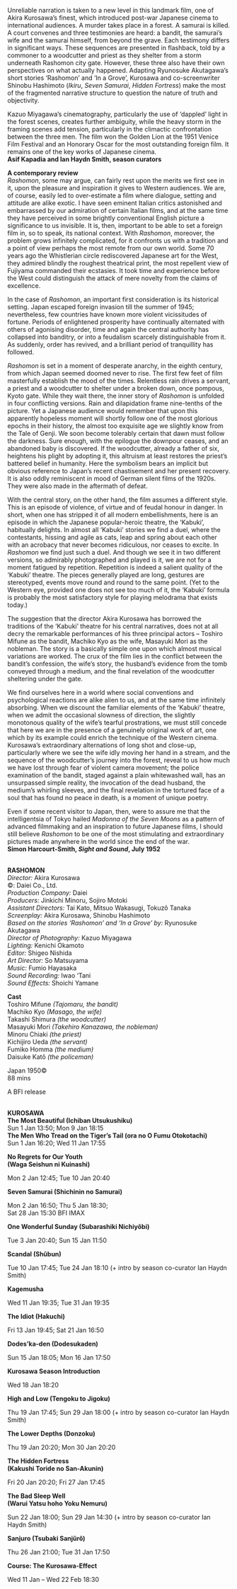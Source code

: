 

Unreliable narration is taken to a new level in this landmark film, one of  Akira Kurosawa’s finest, which introduced post-war Japanese cinema to international audiences. A murder takes place in a forest. A samurai is killed.  A court convenes and three testimonies are heard: a bandit, the samurai’s wife and the samurai himself, from beyond the grave. Each testimony differs in significant ways. These sequences are presented in flashback, told by a commoner to a woodcutter and priest as they shelter from a storm underneath Rashomon city gate. However, these three also have their own perspectives on what actually happened. Adapting Ryunosuke Akutagawa’s short stories ‘Rashomon’ and ‘In a Grove’, Kurosawa and co-screenwriter Shinobu Hashimoto (_Ikiru_, _Seven Samurai_, _Hidden Fortress_) make the most of the fragmented narrative structure to question the nature of truth and objectivity.

Kazuo Miyagawa’s cinematography, particularly the use of ‘dappled’ light in the forest scenes, creates further ambiguity, while the heavy storm in the framing scenes add tension, particularly in the climactic confrontation between the three men. The film won the Golden Lion at the 1951 Venice Film Festival and an Honorary Oscar for the most outstanding foreign film. It remains one of the key works of Japanese cinema.  
**Asif Kapadia and Ian Haydn Smith, season curators**

**A contemporary review**  
_Rashomon_, some may argue, can fairly rest upon the merits we first see in it, upon the pleasure and inspiration it gives to Western audiences. We are, of course, easily led to over-estimate a film where dialogue, setting and attitude are alike exotic. I have seen eminent Italian critics astonished and embarrassed by our admiration of certain Italian films, and at the same time they have perceived in some brightly conventional English picture a significance to us invisible. It is, then, important to be able to set a foreign film in, so to speak, its national context. With _Rashomon_, moreover, the problem grows infinitely complicated, for it confronts us with a tradition and a point of view perhaps the most remote from our own world. Some 70 years ago the Whistlerian circle rediscovered Japanese art for the West, they admired blindly the roughest theatrical print, the most repellent view of Fujiyama commanded their ecstasies. It took time and experience before the West could distinguish the attack of mere novelty from the claims of excellence.

In the case of _Rashomon_, an important first consideration is its historical setting. Japan escaped foreign invasion till the summer of 1945; nevertheless, few countries have known more violent vicissitudes of fortune. Periods of enlightened prosperity have continually alternated with others of agonising disorder, time and again the central authority has collapsed into banditry, or into a feudalism scarcely distinguishable from it. As suddenly, order has revived, and a brilliant period of tranquillity has followed.

_Rashomon_ is set in a moment of desperate anarchy, in the eighth century, from which Japan seemed doomed never to rise. The first few feet of film masterfully establish the mood of the times. Relentless rain drives a servant, a priest and a woodcutter to shelter under a broken down, once pompous, Kyoto gate.  While they wait there, the inner story of _Rashomon_ is unfolded in four conflicting versions. Rain and dilapidation frame nine-tenths of the picture.  Yet a Japanese audience would remember that upon this apparently hopeless moment will shortly follow one of the most glorious epochs in their history, the almost too exquisite age we slightly know from the Tale of Genji. We soon become tolerably certain that dawn must follow the darkness. Sure enough, with the epilogue the downpour ceases, and an abandoned baby is discovered. If the woodcutter, already a father of six, heightens his plight by adopting it, this altruism at least restores the priest’s battered belief in humanity. Here the symbolism bears an implicit but obvious reference to Japan’s recent chastisement and her present recovery. It is also oddly reminiscent in mood of German silent films of the 1920s. They were also made in the aftermath of defeat.

With the central story, on the other hand, the film assumes a different style. This is an episode of violence, of virtue and of feudal honour in danger. In short, when one has stripped it of all modern embellishments, here is an episode in which the Japanese popular-heroic theatre, the ‘Kabuki’, habitually delights. In almost all ‘Kabuki’ stories we find a duel, where the contestants, hissing and agile as cats, leap and spring about each other with an acrobacy that never becomes ridiculous, nor ceases to excite. In _Rashomon_ we find just such a duel. And though we see it in two different versions, so admirably photographed and played is it, we are not for a moment fatigued by repetition. Repetition is indeed a salient quality of the ‘Kabuki’ theatre. The pieces generally played are long, gestures are stereotyped, events move round and round to the same point. (Yet to the Western eye, provided one does not see too much of it, the ‘Kabuki’ formula is probably the most satisfactory style for playing melodrama that exists today.)

The suggestion that the director Akira Kurosawa has borrowed the traditions of the ‘Kabuki’ theatre for his central narratives, does not at all decry the remarkable performances of his three principal actors – Toshiro Mifune as the bandit, Machiko Kyo as the wife, Masayuki Mori as the nobleman. The story is a basically simple one upon which almost musical variations are worked. The crux of the film lies in the conflict between the bandit’s confession, the wife’s story, the husband’s evidence from the tomb conveyed through a medium, and the final revelation of the woodcutter sheltering under the gate.

We find ourselves here in a world where social conventions and psychological reactions are alike alien to us, and at the same time infinitely absorbing. When we discount the familiar elements of the ‘Kabuki’ theatre, when we admit the occasional slowness of direction, the slightly monotonous quality of the wife’s tearful prostrations, we must still concede that here we are in the presence of a genuinely original work of art, one which by its example could enrich the technique of the Western cinema. Kurosawa’s extraordinary alternations of long shot and close-up, particularly where we see the wife idly moving her hand in a stream, and the sequence of the woodcutter’s journey into the forest, reveal to us how much we have lost through fear of violent camera movement; the police examination of the bandit, staged against a plain whitewashed wall, has an unsurpassed simple reality, the invocation of the dead husband, the medium’s whirling sleeves, and the final revelation in the tortured face of a soul that has found no peace in death, is a moment of unique poetry.

Even if some recent visitor to Japan, then, were to assure me that the intelligentsia of Tokyo hailed _Madonna of the Seven Moons_ as a pattern of advanced filmmaking and an inspiration to future Japanese films, I should still believe _Rashomon_ to be one of the most stimulating and extraordinary pictures made anywhere in the world since the end of the war.  
**Simon Harcourt-Smith, _Sight and Sound_, July 1952**
<br><br>

**RASHOMON**<br>
_Director:_ Akira Kurosawa<br>
©: Daiei Co., Ltd.<br>
_Production Company:_ Daiei<br>
_Producers:_ Jinkichi Minoru, Sojiro Motoki<br>
_Assistant Directors:_ Tai Kato, Mitsuo Wakasugi, Tokuzô Tanaka<br>
_Screenplay:_ Akira Kurosawa, Shinobu Hashimoto<br>
_Based on the stories ‘Rashomon’ and ‘In a Grove’ by:_ Ryunosuke Akutagawa<br>
_Director of Photography:_ Kazuo Miyagawa<br>
_Lighting:_ Kenichi Okamoto<br>
_Editor:_ Shigeo Nishida<br>
_Art Director:_ So Matsuyama<br>
_Music:_ Fumio Hayasaka<br>
_Sound Recording:_ Iwao ‘Tani<br>
_Sound Effects:_ Shoichi Yamane<br>

**Cast**<br>
Toshiro Mifune _(Tajomaru, the bandit)_<br>
Machiko Kyo _(Masago, the wife)_<br>
Takashi Shimura _(the woodcutter)_<br>
Masayuki Mori _(Takehiro Kanazawa, the nobleman)_<br>
Minoru Chiaki _(the priest)_<br>
Kichijiro Ueda _(the servant)_<br>
Fumiko Homma _(the medium)_<br>
Daisuke Katô _(the policeman)_<br>

Japan 1950©<br>
88 mins

A BFI release
<br><br>

**KUROSAWA**<br>
**The Most Beautiful (Ichiban Utsukushiku)**<br>
Sun 1 Jan 13:50; Mon 9 Jan 18:15<br>
**The Men Who Tread on the Tiger’s Tail  (ora no O Fumu Otokotachi)**<br>
Sun 1 Jan 16:20; Wed 11 Jan 17:55<br>

**No Regrets for Our Youth  
(Waga Seishun ni Kuinashi)**<br>

Mon 2 Jan 12:45; Tue 10 Jan 20:40<br>

**Seven Samurai (Shichinin no Samurai)**<br>

Mon 2 Jan 16:50; Thu 5 Jan 18:30;  
Sat 28 Jan 15:30 BFI IMAX<br>

**One Wonderful Sunday (Subarashiki Nichiyôbi)**<br>

Tue 3 Jan 20:40; Sun 15 Jan 11:50<br>

**Scandal (Shûbun)**<br>

Tue 10 Jan 17:45; Tue 24 Jan 18:10 (+ intro by season co-curator Ian Haydn Smith)<br>

**Kagemusha**<br>

Wed 11 Jan 19:35; Tue 31 Jan 19:35<br>

**The Idiot (Hakuchi)**<br>

Fri 13 Jan 19:45; Sat 21 Jan 16:50<br>

**Dodes’ka-den (Dodesukaden)**<br>

Sun 15 Jan 18:05; Mon 16 Jan 17:50<br>

**Kurosawa Season Introduction**<br>

Wed 18 Jan 18:20<br>

**High and Low (Tengoku to Jigoku)**<br>

Thu 19 Jan 17:45; Sun 29 Jan 18:00 (+ intro by season co-curator Ian Haydn Smith)<br>

**The Lower Depths (Donzoku)**<br>

Thu 19 Jan 20:20; Mon 30 Jan 20:20<br>

**The Hidden Fortress  
(Kakushi Toride no San-Akunin)**<br>

Fri 20 Jan 20:20; Fri 27 Jan 17:45<br>

**The Bad Sleep Well  
(Warui Yatsu hoho Yoku Nemuru)**<br>

Sun 22 Jan 18:00; Sun 29 Jan 14:30 (+ intro by season co-curator Ian Haydn Smith)<br>

**Sanjuro (Tsubaki Sanjûrô)**<br>

Thu 26 Jan 21:00; Tue 31 Jan 17:50<br>

**Course: The Kurosawa-Effect**<br>

Wed 11 Jan – Wed 22 Feb 18:30<br>
<br>
<!--stackedit_data:
eyJoaXN0b3J5IjpbMTg3ODE5MzgwOF19
-->